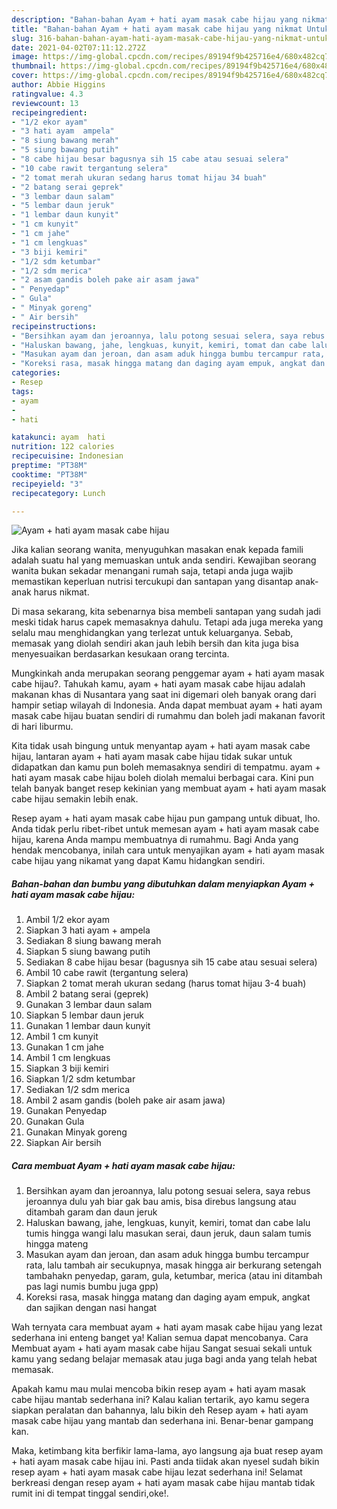 ```yaml
---
description: "Bahan-bahan Ayam + hati ayam masak cabe hijau yang nikmat Untuk Jualan"
title: "Bahan-bahan Ayam + hati ayam masak cabe hijau yang nikmat Untuk Jualan"
slug: 316-bahan-bahan-ayam-hati-ayam-masak-cabe-hijau-yang-nikmat-untuk-jualan
date: 2021-04-02T07:11:12.272Z
image: https://img-global.cpcdn.com/recipes/89194f9b425716e4/680x482cq70/ayam-hati-ayam-masak-cabe-hijau-foto-resep-utama.jpg
thumbnail: https://img-global.cpcdn.com/recipes/89194f9b425716e4/680x482cq70/ayam-hati-ayam-masak-cabe-hijau-foto-resep-utama.jpg
cover: https://img-global.cpcdn.com/recipes/89194f9b425716e4/680x482cq70/ayam-hati-ayam-masak-cabe-hijau-foto-resep-utama.jpg
author: Abbie Higgins
ratingvalue: 4.3
reviewcount: 13
recipeingredient:
- "1/2 ekor ayam"
- "3 hati ayam  ampela"
- "8 siung bawang merah"
- "5 siung bawang putih"
- "8 cabe hijau besar bagusnya sih 15 cabe atau sesuai selera"
- "10 cabe rawit tergantung selera"
- "2 tomat merah ukuran sedang harus tomat hijau 34 buah"
- "2 batang serai geprek"
- "3 lembar daun salam"
- "5 lembar daun jeruk"
- "1 lembar daun kunyit"
- "1 cm kunyit"
- "1 cm jahe"
- "1 cm lengkuas"
- "3 biji kemiri"
- "1/2 sdm ketumbar"
- "1/2 sdm merica"
- "2 asam gandis boleh pake air asam jawa"
- " Penyedap"
- " Gula"
- " Minyak goreng"
- " Air bersih"
recipeinstructions:
- "Bersihkan ayam dan jeroannya, lalu potong sesuai selera, saya rebus jeroannya dulu yah biar gak bau amis, bisa direbus langsung atau ditambah garam dan daun jeruk"
- "Haluskan bawang, jahe, lengkuas, kunyit, kemiri, tomat dan cabe lalu tumis hingga wangi lalu masukan serai, daun jeruk, daun salam tumis hingga mateng"
- "Masukan ayam dan jeroan, dan asam aduk hingga bumbu tercampur rata, lalu tambah air secukupnya, masak hingga air berkurang setengah tambahakn penyedap, garam, gula, ketumbar, merica (atau ini ditambah pas lagi numis bumbu juga gpp)"
- "Koreksi rasa, masak hingga matang dan daging ayam empuk, angkat dan sajikan dengan nasi hangat"
categories:
- Resep
tags:
- ayam
- 
- hati

katakunci: ayam  hati 
nutrition: 122 calories
recipecuisine: Indonesian
preptime: "PT38M"
cooktime: "PT38M"
recipeyield: "3"
recipecategory: Lunch

---
```



![Ayam + hati ayam masak cabe hijau](https://img-global.cpcdn.com/recipes/89194f9b425716e4/680x482cq70/ayam-hati-ayam-masak-cabe-hijau-foto-resep-utama.jpg)

Jika kalian seorang wanita, menyuguhkan masakan enak kepada famili adalah suatu hal yang memuaskan untuk anda sendiri. Kewajiban seorang  wanita bukan sekadar menangani rumah saja, tetapi anda juga wajib memastikan keperluan nutrisi tercukupi dan santapan yang disantap anak-anak harus nikmat.

Di masa  sekarang, kita sebenarnya bisa membeli santapan yang sudah jadi meski tidak harus capek memasaknya dahulu. Tetapi ada juga mereka yang selalu mau menghidangkan yang terlezat untuk keluarganya. Sebab, memasak yang diolah sendiri akan jauh lebih bersih dan kita juga bisa menyesuaikan berdasarkan kesukaan orang tercinta. 



Mungkinkah anda merupakan seorang penggemar ayam + hati ayam masak cabe hijau?. Tahukah kamu, ayam + hati ayam masak cabe hijau adalah makanan khas di Nusantara yang saat ini digemari oleh banyak orang dari hampir setiap wilayah di Indonesia. Anda dapat membuat ayam + hati ayam masak cabe hijau buatan sendiri di rumahmu dan boleh jadi makanan favorit di hari liburmu.

Kita tidak usah bingung untuk menyantap ayam + hati ayam masak cabe hijau, lantaran ayam + hati ayam masak cabe hijau tidak sukar untuk didapatkan dan kamu pun boleh memasaknya sendiri di tempatmu. ayam + hati ayam masak cabe hijau boleh diolah memalui berbagai cara. Kini pun telah banyak banget resep kekinian yang membuat ayam + hati ayam masak cabe hijau semakin lebih enak.

Resep ayam + hati ayam masak cabe hijau pun gampang untuk dibuat, lho. Anda tidak perlu ribet-ribet untuk memesan ayam + hati ayam masak cabe hijau, karena Anda mampu membuatnya di rumahmu. Bagi Anda yang hendak mencobanya, inilah cara untuk menyajikan ayam + hati ayam masak cabe hijau yang nikamat yang dapat Kamu hidangkan sendiri.

<!--inarticleads1-->

##### Bahan-bahan dan bumbu yang dibutuhkan dalam menyiapkan Ayam + hati ayam masak cabe hijau:

1. Ambil 1/2 ekor ayam
1. Siapkan 3 hati ayam + ampela
1. Sediakan 8 siung bawang merah
1. Siapkan 5 siung bawang putih
1. Sediakan 8 cabe hijau besar (bagusnya sih 15 cabe atau sesuai selera)
1. Ambil 10 cabe rawit (tergantung selera)
1. Siapkan 2 tomat merah ukuran sedang (harus tomat hijau 3-4 buah)
1. Ambil 2 batang serai (geprek)
1. Gunakan 3 lembar daun salam
1. Siapkan 5 lembar daun jeruk
1. Gunakan 1 lembar daun kunyit
1. Ambil 1 cm kunyit
1. Gunakan 1 cm jahe
1. Ambil 1 cm lengkuas
1. Siapkan 3 biji kemiri
1. Siapkan 1/2 sdm ketumbar
1. Sediakan 1/2 sdm merica
1. Ambil 2 asam gandis (boleh pake air asam jawa)
1. Gunakan  Penyedap
1. Gunakan  Gula
1. Gunakan  Minyak goreng
1. Siapkan  Air bersih




<!--inarticleads2-->

##### Cara membuat Ayam + hati ayam masak cabe hijau:

1. Bersihkan ayam dan jeroannya, lalu potong sesuai selera, saya rebus jeroannya dulu yah biar gak bau amis, bisa direbus langsung atau ditambah garam dan daun jeruk
1. Haluskan bawang, jahe, lengkuas, kunyit, kemiri, tomat dan cabe lalu tumis hingga wangi lalu masukan serai, daun jeruk, daun salam tumis hingga mateng
1. Masukan ayam dan jeroan, dan asam aduk hingga bumbu tercampur rata, lalu tambah air secukupnya, masak hingga air berkurang setengah tambahakn penyedap, garam, gula, ketumbar, merica (atau ini ditambah pas lagi numis bumbu juga gpp)
1. Koreksi rasa, masak hingga matang dan daging ayam empuk, angkat dan sajikan dengan nasi hangat




Wah ternyata cara membuat ayam + hati ayam masak cabe hijau yang lezat sederhana ini enteng banget ya! Kalian semua dapat mencobanya. Cara Membuat ayam + hati ayam masak cabe hijau Sangat sesuai sekali untuk kamu yang sedang belajar memasak atau juga bagi anda yang telah hebat memasak.

Apakah kamu mau mulai mencoba bikin resep ayam + hati ayam masak cabe hijau mantab sederhana ini? Kalau kalian tertarik, ayo kamu segera siapkan peralatan dan bahannya, lalu bikin deh Resep ayam + hati ayam masak cabe hijau yang mantab dan sederhana ini. Benar-benar gampang kan. 

Maka, ketimbang kita berfikir lama-lama, ayo langsung aja buat resep ayam + hati ayam masak cabe hijau ini. Pasti anda tiidak akan nyesel sudah bikin resep ayam + hati ayam masak cabe hijau lezat sederhana ini! Selamat berkreasi dengan resep ayam + hati ayam masak cabe hijau mantab tidak rumit ini di tempat tinggal sendiri,oke!.

